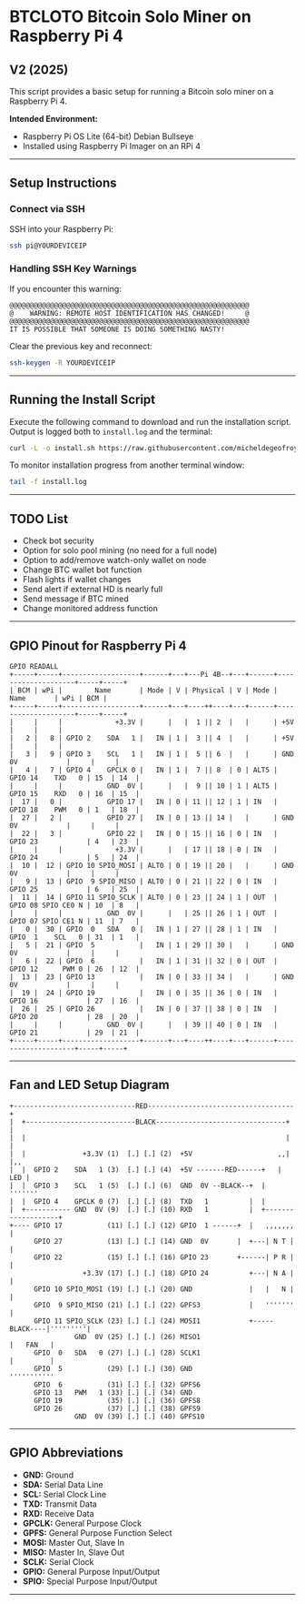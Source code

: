 # BTCLOTO Bitcoin Solo Miner on Raspberry Pi 4

## V2 (2025)

This script provides a basic setup for running a Bitcoin solo miner on a Raspberry Pi 4.

**Intended Environment:**
- Raspberry Pi OS Lite (64-bit) Debian Bullseye
- Installed using Raspberry Pi Imager on an RPi 4

---

## Setup Instructions

### Connect via SSH

SSH into your Raspberry Pi:

```bash
ssh pi@YOURDEVICEIP
```

### Handling SSH Key Warnings

If you encounter this warning:

```
@@@@@@@@@@@@@@@@@@@@@@@@@@@@@@@@@@@@@@@@@@@@@@@@@@@@@@@@@@@
@    WARNING: REMOTE HOST IDENTIFICATION HAS CHANGED!     @
@@@@@@@@@@@@@@@@@@@@@@@@@@@@@@@@@@@@@@@@@@@@@@@@@@@@@@@@@@@
IT IS POSSIBLE THAT SOMEONE IS DOING SOMETHING NASTY!
```

Clear the previous key and reconnect:

```bash
ssh-keygen -R YOURDEVICEIP
```

---

## Running the Install Script

Execute the following command to download and run the installation script. Output is logged both to `install.log` and the terminal:

```bash
curl -L -o install.sh https://raw.githubusercontent.com/micheldegeofroy/Lotominer/main/install.sh && nohup sudo bash install.sh 2>&1 | tee install.log
```

To monitor installation progress from another terminal window:

```bash
tail -f install.log
```

---

## TODO List

- Check bot security
- Option for solo pool mining (no need for a full node)
- Option to add/remove watch-only wallet on node
- Change BTC wallet bot function
- Flash lights if wallet changes
- Send alert if external HD is nearly full
- Send message if BTC mined
- Change monitored address function

---

## GPIO Pinout for Raspberry Pi 4

```
GPIO READALL
+-----+-----+-------------------+------+---+---Pi 4B--+---+------+--------------------+-----+-----+
| BCM | wPi |        Name       | Mode | V | Physical | V | Mode |         Name       | wPi | BCM |
+-----+-----+-------------------+------+---+----++----+---+------+--------------------+-----+-----+
|     |     |             +3.3V |      |   |  1 || 2  |   |      | +5V                |     |     |
|   2 |   8 | GPIO 2    SDA   1 |   IN | 1 |  3 || 4  |   |      | +5V                |     |     |
|   3 |   9 | GPIO 3    SCL   1 |   IN | 1 |  5 || 6  |   |      | GND  0V            |     |     |
|   4 |   7 | GPIO 4    GPCLK 0 |   IN | 1 |  7 || 8  | 0 | ALT5 | GPIO 14    TXD   0 | 15  | 14  |
|     |     |           GND  0V |      |   |  9 || 10 | 1 | ALT5 | GPIO 15    RXD   0 | 16  | 15  |
|  17 |   0 |           GPIO 17 |   IN | 0 | 11 || 12 | 1 | IN   | GPIO 18    PWM   0 | 1   | 18  |
|  27 |   2 |           GPIO 27 |   IN | 0 | 13 || 14 |   |      | GND  0V            |     |     |
|  22 |   3 |           GPIO 22 |   IN | 0 | 15 || 16 | 0 | IN   | GPIO 23            | 4   | 23  |
|     |     |             +3.3V |      |   | 17 || 18 | 0 | IN   | GPIO 24            | 5   | 24  |
|  10 |  12 | GPIO 10 SPIO_MOSI | ALT0 | 0 | 19 || 20 |   |      | GND  0V            |     |     |
|   9 |  13 | GPIO  9 SPIO_MISO | ALT0 | 0 | 21 || 22 | 0 | IN   | GPIO 25            | 6   | 25  |
|  11 |  14 | GPIO 11 SPIO_SCLK | ALT0 | 0 | 23 || 24 | 1 | OUT  | GPIO 08 SPIO CE0 N | 10  | 8   |
|     |     |           GND  0V |      |   | 25 || 26 | 1 | OUT  | GPIO 07 SPIO CE1 N | 11  | 7   |
|   0 |  30 | GPIO  0   SDA   0 |   IN | 1 | 27 || 28 | 1 | IN   | GPIO  1    SCL   0 | 31  | 1   |
|   5 |  21 | GPIO  5           |   IN | 1 | 29 || 30 |   |      | GND  0V            |     |     |
|   6 |  22 | GPIO  6           |   IN | 1 | 31 || 32 | 0 | OUT  | GPIO 12      PWM 0 | 26  | 12  |
|  13 |  23 | GPIO 13           |   IN | 0 | 33 || 34 |   |      | GND  0V            |     |     |
|  19 |  24 | GPIO 19           |   IN | 0 | 35 || 36 | 0 | IN   | GPIO 16            | 27  | 16  |
|  26 |  25 | GPIO 26           |   IN | 0 | 37 || 38 | 0 | IN   | GPIO 20            | 28  | 20  |
|     |     |           GND  0V |      |   | 39 || 40 | 0 | IN   | GPIO 21            | 29  | 21  |
+-----+-----+-------------------+------+---+----++----+---+------+--------------------+-----+-----+

```

---

## Fan and LED Setup Diagram

```
+------------------------------RED------------------------------------+
|  +---------------------------BLACK--------------------------------+ |
|  |                                                                | |
|  |              +3.3V (1)  [.] [.] (2)  +5V                     ,,| |,,
|  |  GPIO 2    SDA   1 (3)  [.] [.] (4)  +5V -------RED------+   | LED |
|  |  GPIO 3    SCL   1 (5)  [.] [.] (6)  GND  0V --BLACK--+  |   '''''''
|  |  GPIO 4    GPCLK 0 (7)  [.] [.] (8)  TXD   1          |  |
|  +----------- GND  0V (9)  [.] [.] (10) RXD   1          |  +-------------------+
+---- GPIO 17           (11) [.] [.] (12) GPIO  1 ------+  |   ,,,,,,,            |
      GPIO 27           (13) [.] [.] (14) GND  0V       |  +---| N T |            |
      GPIO 22           (15) [.] [.] (16) GPIO 23       +------| P R |            |
                  +3.3V (17) [.] [.] (18) GPIO 24          +---| N A |            |
      GPIO 10 SPIO_MOSI (19) [.] [.] (20) GND              |   |   N |            |
      GPIO  9 SPIO_MISO (21) [.] [.] (22) GPFS3            |   '''''''            |
      GPIO 11 SPIO_SCLK (23) [.] [.] (24) MOSI1            +-----BLACK----|'''''''''|
                GND  0V (25) [.] [.] (26) MISO1                           |   FAN   |
      GPIO  0   SDA   0 (27) [.] [.] (28) SCLK1                           |         |
      GPIO  5           (29) [.] [.] (30) GND                             '''''''''''
      GPIO  6           (31) [.] [.] (32) GPFS6
      GPIO 13   PWM   1 (33) [.] [.] (34) GND
      GPIO 19           (35) [.] [.] (36) GPFS8
      GPIO 26           (37) [.] [.] (38) GPFS9
                GND  0V (39) [.] [.] (40) GPFS10
```

---

## GPIO Abbreviations

- **GND:** Ground
- **SDA:** Serial Data Line
- **SCL:** Serial Clock Line
- **TXD:** Transmit Data
- **RXD:** Receive Data
- **GPCLK:** General Purpose Clock
- **GPFS:** General Purpose Function Select
- **MOSI:** Master Out, Slave In
- **MISO:** Master In, Slave Out
- **SCLK:** Serial Clock
- **GPIO:** General Purpose Input/Output
- **SPIO:** Special Purpose Input/Output

---



